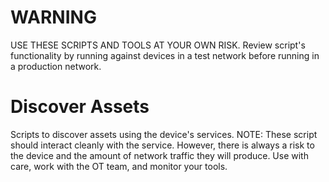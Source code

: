 # WARNING
USE THESE SCRIPTS AND TOOLS AT YOUR OWN RISK. Review script's functionality by running against devices in a test network before running in a production network.

# Discover Assets
Scripts to discover assets using the device's services. 
NOTE: These script should interact cleanly with the service. However, there is always a risk to the device and the amount of network traffic they will produce. Use with care, work with the OT team, and monitor your tools.
